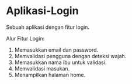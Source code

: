 # Aplikasi-Login
Sebuah aplikasi dengan fitur login.

Alur Fitur Login:
1. Memasukkan email dan password.
2. Memvalidasi pengguna dengan deteksi wajah.
3. Memasukkan nama ibu untuk validasi.
4. Memvalidasi masukan.
5. Menampilkan halaman home.
